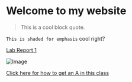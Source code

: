 # Welcome to my website 

> This is a cool block quote. 

`This is shaded for emphasis` cool right? 

[Lab Report 1](https://mramada22.github.io/cse15l-lab-reports/lab-report-1-week-2.html)

![Image](https://dazedimg-dazedgroup.netdna-ssl.com/640/0-231-750-500/azure/dazed-prod/1280/9/1289716.jpg)

[Click here for how to get an A in this class](https://www.youtube.com/watch?v=dQw4w9WgXcQ&ab_channel=RickAstley)
